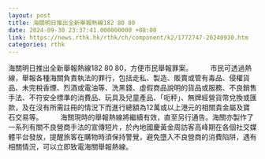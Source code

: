 ```yaml
---
layout: post
title: 海關明日推出全新舉報熱線182 80 80
date: 2024-09-30 23:37:41.000000000 +08:00
link: https://news.rthk.hk/rthk/ch/component/k2/1772747-20240930.htm
categories: rthk
---
```


海關明日推出全新舉報熱線182 80 80，方便市民舉報罪案。
　　 
市民可透過熱線，舉報各種海關負責執法的罪行，包括走私、製造、販賣或管有毒品、侵權貨品、未完稅香煙、烈酒或電油等、洗黑錢、虛假商品說明的貨品或服務、不良銷售手法、不符安全標準的消費品、玩具及兒童產品、「呃秤」、無牌經營貨幣兌換或匯款，及在沒有所需註冊的情況下而進行總額為12萬或以上港元的相關貴金屬及寶石交易等。
　　 
海關現時的舉報熱線將繼續有效，直至另行通告。海關亦製作了一系列有關不良營商手法的宣傳短片，於內地國慶黃金周訪客高峰期在各個社交媒體平台發放，提醒旅客在購物時須保持警覺，避免墮入不良營商的消費陷阱，遇有相關情況，可以立即致電海關舉報熱線。
